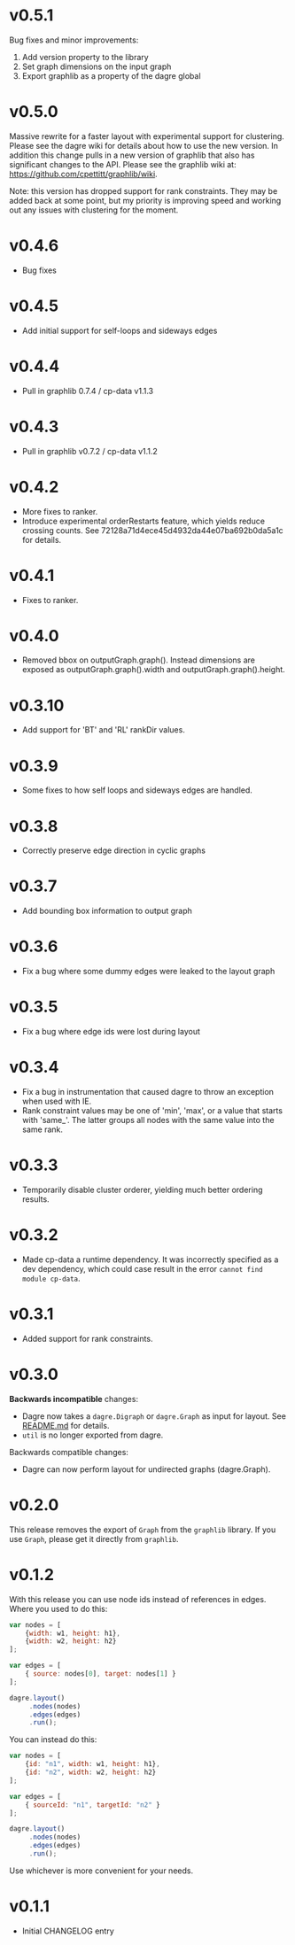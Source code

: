 v0.5.1
======

Bug fixes and minor improvements:

1. Add version property to the library
2. Set graph dimensions on the input graph
3. Export graphlib as a property of the dagre global

v0.5.0
======

Massive rewrite for a faster layout with experimental support for clustering.
Please see the dagre wiki for details about how to use the new version. In
addition this change pulls in a new version of graphlib that also has
significant changes to the API. Please see the graphlib wiki at:
https://github.com/cpettitt/graphlib/wiki.

Note: this version has dropped support for rank constraints. They may be added
back at some point, but my priority is improving speed and working out any
issues with clustering for the moment.

v0.4.6
======

* Bug fixes

v0.4.5
======

* Add initial support for self-loops and sideways edges

v0.4.4
======

* Pull in graphlib 0.7.4 / cp-data v1.1.3

v0.4.3
======

* Pull in graphlib v0.7.2 / cp-data v1.1.2

v0.4.2
======

* More fixes to ranker.
* Introduce experimental orderRestarts feature, which yields reduce crossing counts. See 72128a71d4ece45d4932da44e07ba692b0da5a1c for details.

v0.4.1
======

* Fixes to ranker.

v0.4.0
======

* Removed bbox on outputGraph.graph(). Instead dimensions are exposed as
  outputGraph.graph().width and outputGraph.graph().height.

v0.3.10
=======

* Add support for 'BT' and 'RL' rankDir values.

v0.3.9
======

* Some fixes to how self loops and sideways edges are handled.

v0.3.8
======

* Correctly preserve edge direction in cyclic graphs

v0.3.7
======

* Add bounding box information to output graph

v0.3.6
======

* Fix a bug where some dummy edges were leaked to the layout graph

v0.3.5
======

* Fix a bug where edge ids were lost during layout

v0.3.4
======

* Fix a bug in instrumentation that caused dagre to throw an exception when
  used with IE.
* Rank constraint values may be one of 'min', 'max', or a value that starts
  with 'same\_'. The latter groups all nodes with the same value into the same
  rank.

v0.3.3
======

* Temporarily disable cluster orderer, yielding much better ordering results.

v0.3.2
======

* Made cp-data a runtime dependency. It was incorrectly specified as a dev
  dependency, which could case result in the error `cannot find module
  cp-data`.

v0.3.1
======

* Added support for rank constraints.

v0.3.0
======

**Backwards incompatible** changes:

* Dagre now takes a `dagre.Digraph` or `dagre.Graph` as input for layout. See
  [README.md](README.md) for details.
* `util` is no longer exported from dagre.

Backwards compatible changes:

* Dagre can now perform layout for undirected graphs (dagre.Graph).

v0.2.0
======

This release removes the export of `Graph` from the `graphlib` library. If you
use `Graph`, please get it directly from `graphlib`.

v0.1.2
======

With this release you can use node ids instead of references in edges. Where
you used to do this:


```js
var nodes = [
    {width: w1, height: h1},
    {width: w2, height: h2}
];

var edges = [
    { source: nodes[0], target: nodes[1] }
];

dagre.layout()
     .nodes(nodes)
     .edges(edges)
     .run();
```

You can instead do this:

```js
var nodes = [
    {id: "n1", width: w1, height: h1},
    {id: "n2", width: w2, height: h2}
];

var edges = [
    { sourceId: "n1", targetId: "n2" }
];

dagre.layout()
     .nodes(nodes)
     .edges(edges)
     .run();
```

Use whichever is more convenient for your needs.


v0.1.1
======

* Initial CHANGELOG entry
